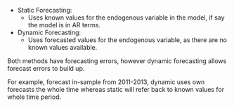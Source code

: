 - Static Forecasting:
	- Uses known values for the endogenous variable in the model, if say the model is in AR terms.
- Dynamic Forecasting:
	- Uses forecasted values for the endogenous variable, as there are no known values available.

Both methods have forecasting errors, however dynamic forecasting allows forecast errors to build up.

For example, forecast in-sample from 2011-2013, dynamic uses own forecasts the whole time whereas static will refer back to known values for whole time period.